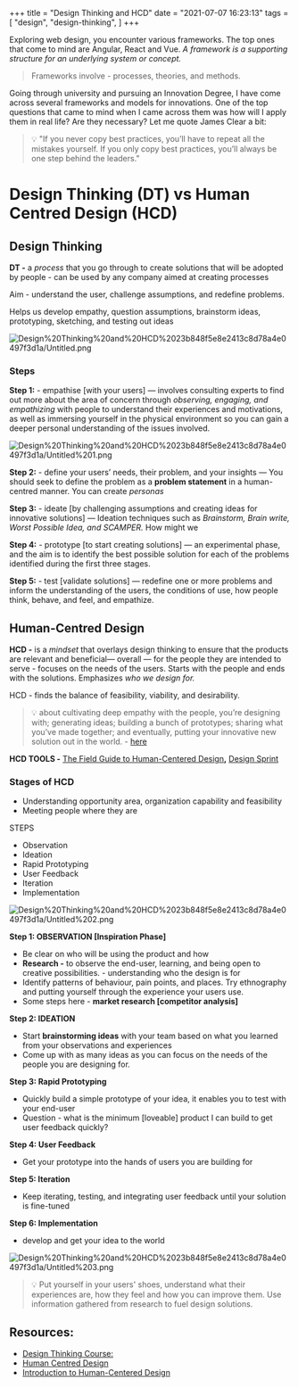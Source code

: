 +++
title = "Design Thinking and HCD"
date = "2021-07-07 16:23:13"
tags = [
    "design",
    "design-thinking",
]
+++

Exploring web design, you encounter various frameworks. The top ones that come to mind are Angular, React and Vue. *A framework is a supporting structure for an underlying system or concept.*
<!--more-->

> Frameworks involve - processes, theories, and methods.

Going through university and pursuing an Innovation Degree, I have come across several frameworks and models for innovations. One of the top questions that came to mind when I came across them was how will I apply them in real life? Are they necessary? Let me quote James Clear a bit:

> 💡 "If you never copy best practices, you’ll have to repeat all the mistakes yourself.
If you only copy best practices, you’ll always be one step behind the leaders."

# Design Thinking (DT) vs Human Centred Design (HCD)

## Design Thinking

**DT -** a *process* that you go through to create solutions that will be adopted by people - can be used by any company aimed at creating processes

Aim - understand the user, challenge assumptions, and redefine problems.

Helps us develop empathy, question assumptions, brainstorm ideas, prototyping, sketching, and testing out ideas

![Design%20Thinking%20and%20HCD%2023b848f5e8e2413c8d78a4e0497f3d1a/Untitled.png](/dthinking.png)

### Steps 

**Step 1:** - empathise [with your users] — involves consulting experts to find out more about the area of concern through *observing, engaging, and empathizing* with people to understand their experiences and motivations, as well as immersing yourself in the physical environment so you can gain a deeper personal understanding of the issues involved.

![Design%20Thinking%20and%20HCD%2023b848f5e8e2413c8d78a4e0497f3d1a/Untitled%201.png](/dthinking1.png)

**Step 2:** - define your users’ needs, their problem, and your insights — You should seek to define the problem as a **problem statement** in a human-centred manner. You can create *personas*

**Step 3:** - ideate [by challenging assumptions and creating ideas for innovative solutions] — Ideation techniques such as *Brainstorm, Brain write, Worst Possible Idea, and SCAMPER.* How might we

**Step 4:** - prototype [to start creating solutions] — an experimental phase, and the aim is to identify the best possible solution for each of the problems identified during the first three stages.

**Step 5:** - test [validate solutions] — redefine one or more problems and inform the understanding of the users, the conditions of use, how people think, behave, and feel, and empathize.

## Human-Centred Design

**HCD -** is a *mindset* that overlays design thinking to ensure that the products are relevant and beneficial— overall — for the people they are intended to serve - focuses on the needs of the users. Starts with the people and ends with the solutions. Emphasizes *who we design for.*

HCD - finds the balance of feasibility, viability, and desirability.

> 💡 about cultivating deep empathy with the people, you’re designing with; generating ideas; building a bunch of prototypes; sharing what you’ve made together; and eventually, putting your innovative new solution out in the world. - [here](https://designthinking.ideo.com/faq/whats-the-difference-between-human-centered-design-and-design-thinking#:~:text=What's%20the%20difference%20between%20human,creative%20approach%20to%20problem%20solving.&text=Design%20thinking%20helps%20achieve%20that,needs%20and%20desires%20of%20people)

**HCD TOOLS -** [The Field Guide to Human-Centered Design](https://www.designkit.org/resources/1)**,** [Design Sprint](https://www.designkit.org/resources/1)

### Stages of HCD

- Understanding opportunity area, organization capability and feasibility
- Meeting people where they are

STEPS

- Observation
- Ideation
- Rapid Prototyping
- User Feedback
- Iteration
- Implementation

![Design%20Thinking%20and%20HCD%2023b848f5e8e2413c8d78a4e0497f3d1a/Untitled%202.png](/dthinking2.png)

**Step 1: OBSERVATION [Inspiration Phase]**

- Be clear on who will be using the product and how
- **Research -** to observe the end-user, learning, and being open to creative possibilities. - understanding who the design is for
- Identify patterns of behaviour, pain points, and places. Try ethnography and putting yourself through the experience your users use.
- Some steps here - **market research [competitor analysis]**

**Step 2: IDEATION**

- Start **brainstorming ideas** with your team based on what you learned from your observations and experiences
- Come up with as many ideas as you can focus on the needs of the people you are designing for.

**Step 3: Rapid Prototyping**

- Quickly build a simple prototype of your idea, it enables you to test with your end-user
- Question - what is the minimum [loveable] product I can build to get user feedback quickly?

**Step 4: User Feedback**

- Get your prototype into the hands of users you are building for

**Step 5: Iteration**

- Keep iterating, testing, and integrating user feedback until your solution is fine-tuned

**Step 6: Implementation**

- develop and get your idea to the world

![Design%20Thinking%20and%20HCD%2023b848f5e8e2413c8d78a4e0497f3d1a/Untitled%203.png](/dthinking3.png)

> 💡 Put yourself in your users' shoes, understand what their experiences are, how they feel and how you can improve them. Use information gathered from research to fuel design solutions.

## Resources:

- [Design Thinking Course:](https://www.ibm.com/design/thinking/page/courses/Practitioner) 
- [Human Centred Design](https://acumenacademy.org/courseCatalog/)
- [Introduction to Human-Centered Design](https://acumenacademy.org/course/design-kit-human-centered-design/?utm_source=JX-Adwords&utm_medium=&utm_campaign=&utm_term=&hsa_kw=&hsa_cam=12399250776&hsa_ver=3&hsa_acc=3091410687&hsa_ad=500175017188&hsa_grp=121045972947&hsa_src=g&hsa_mt=&hsa_tgt=dsa-19959388920&hsa_net=adwords)